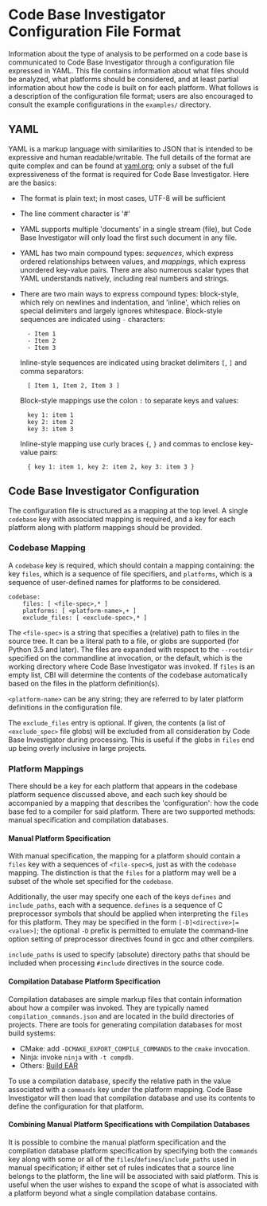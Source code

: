 Code Base Investigator Configuration File Format
================================================

Information about the type of analysis to be performed on a code base is communicated to Code Base Investigator through a configuration file expressed in YAML. This file contains information about what files should be analyzed, what platforms should be considered, and at least partial information about how the code is built on for each platform. What follows is a description of the configuration file format; users are also encouraged to consult the example configurations in the `examples/` directory.

## YAML

YAML is a markup language with similarities to JSON that is intended to be expressive and human readable/writable. The full details of the format are quite complex and can be found at [yaml.org](https://yaml.org/); only a subset of the full expressiveness of the format is required for Code Base Investigator. Here are the basics:

- The format is plain text; in most cases, UTF-8 will be sufficient
- The line comment character is '#'
- YAML supports multiple 'documents' in a single stream (file), but Code Base Investigator will only load the first such document in any file.
- YAML has two main compound types: _sequences_, which express ordered relationships between values, and _mappings_, which express unordered key-value pairs. There are also numerous scalar types that YAML understands natively, including real numbers and strings.
- There are two main ways to express compound types: block-style, which rely on newlines and indentation, and 'inline', which relies on special delimiters and largely ignores whitespace.
  Block-style sequences are indicated using `-` characters:

        - Item 1
        - Item 2
        - Item 3

  Inline-style sequences are indicated using bracket delimiters `[`, `]` and comma separators:

        [ Item 1, Item 2, Item 3 ]

  Block-style mappings use the colon `:` to separate keys and values:

        key 1: item 1
        key 2: item 2
        key 3: item 3

  Inline-style mapping use curly braces `{`, `}` and commas to enclose key-value pairs:

        { key 1: item 1, key 2: item 2, key 3: item 3 }

## Code Base Investigator Configuration

The configuration file is structured as a mapping at the top level. A single `codebase` key with associated mapping is required, and a key for each platform along with platform mappings should be provided.

### Codebase Mapping

A `codebase` key is required, which should contain a mapping containing: the key `files`, which is a sequence of file specifiers, and `platforms`, which is a sequence of user-defined names for platforms to be considered.

    codebase:
        files: [ <file-spec>,* ]
        platforms: [ <platform-name>,+ ]
        exclude_files: [ <exclude-spec>,* ]

The `<file-spec>` is a string that specifies a (relative) path to files in the source tree. It can be a literal path to a file, or globs are supported (for Python 3.5 and later).  The files are expanded with respect to the `--rootdir` specified on the commandline at invocation, or the default, which is the working directory where Code Base Investigator was invoked. If `files` is an empty list, CBI will determine the contents of the codebase automatically based on the files in the platform definition(s).

`<platform-name>` can be any string; they are referred to by later platform definitions in the configuration file.

The `exclude_files` entry is optional. If given, the contents (a list of `<exclude_spec>` file globs) will be excluded from all consideration by Code Base Investigator during processing. This is useful if the globs in `files` end up being overly inclusive in large projects.

### Platform Mappings

There should be a key for each platform that appears in the codebase platform sequence discussed above, and each such key should be accompanied by a mapping that describes the 'configuration': how the code base fed to a compiler for said platform. There are two supported methods: manual specification and compilation databases.

#### Manual Platform Specification

With manual specification, the mapping for a platform should contain a `files` key with a sequences of `<file-spec>`s, just as with the `codebase` mapping. The distinction is that the `files` for a platform may well be a subset of the whole set specified for the `codebase`.

Additionally, the user may specify one each of the keys `defines` and `include_paths`, each with a sequence. `defines` is a sequence of C preprocessor symbols that should be applied when interpreting the `files` for this platform. They may be specified in the form `[-D]<directive>[=<value>]`; the optional `-D` prefix is permitted to emulate the command-line option setting of preprocessor directives found in gcc and other compilers.

`include_paths` is used to specify (absolute) directory paths that should be included when processing `#include` directives in the source code.

#### Compilation Database Platform Specification

Compilation databases are simple markup files that contain information about how a compiler was invoked. They are typically named `compilation_commands.json` and are located in the build directories of projects. There are tools for generating compilation databases for most build systems:

- CMake: add `-DCMAKE_EXPORT_COMPILE_COMMANDS` to the `cmake` invocation.
- Ninja: invoke `ninja` with `-t compdb`.
- Others: [Build EAR](https://github.com/rizsotto/Bear)

To use a compilation database, specify the relative path in the value associated with a `commands` key under the platform mapping. Code Base Investigator will then load that compilation database and use its contents to define the configuration for that platform.

#### Combining Manual Platform Specifications with Compilation Databases

It is possible to combine the manual platform specification and the compilation database platform specification by specifying both the `commands` key along with some or all of the `files`/`defines`/`include_paths` used in manual specification; if either set of rules indicates that a source line belongs to the platform, the line will be associated with said platform. This is useful when the user wishes to expand the scope of what is associated with a platform beyond what a single compilation database contains.

